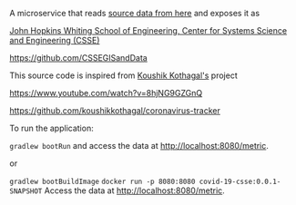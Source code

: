 A microservice that reads [source data from here](https://github.com/CSSEGISandData/COVID-19/blob/master/csse_covid_19_data/csse_covid_19_time_series/time_series_covid19_confirmed_global.csv) and exposes it as 

[John Hopkins Whiting School of Engineering, Center for Systems Science and Engineering (CSSE)](https://systems.jhu.edu/)

https://github.com/CSSEGISandData

This source code is inspired from [Koushik Kothagal's](https://github.com/koushikkothagal) project 

https://www.youtube.com/watch?v=8hjNG9GZGnQ

https://github.com/koushikkothagal/coronavirus-tracker

To run the application:

`gradlew bootRun` and access the data at [http://localhost:8080/metric](http://localhost:8080/metrics).

or

`gradlew bootBuildImage`
`docker run -p 8080:8080 covid-19-csse:0.0.1-SNAPSHOT`
Access the data at [http://localhost:8080/metric](http://localhost:8080/metrics).




